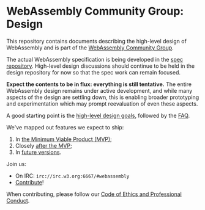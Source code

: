 # WebAssembly Community Group: Design

This repository contains documents describing the high-level design of
WebAssembly and is part of the 
[WebAssembly Community Group](https://www.w3.org/community/webassembly/).

The actual WebAssembly specification is being developed in the
[spec repository](https://github.com/WebAssembly/spec/). High-level design
discussions should continue to be held in the design repository for now so
that the spec work can remain focused.

**Expect the contents to be in flux: everything is still tentative.**
The entire WebAssembly design remains under active development, and while many
aspects of the design are settling down, this is enabling broader prototyping
and experimentation which may prompt reevaluation of even these aspects.

A good starting point is the [high-level design goals](HighLevelGoals.md),
followed by the [FAQ](FAQ.md).

We've mapped out features we expect to ship:
 1. In [the Minimum Viable Product (MVP)](MVP.md);
 2. Closely [after the MVP](PostMVP.md);
 3. In [future versions](FutureFeatures.md).

Join us:
 * On IRC: `irc://irc.w3.org:6667/#webassembly`
 * [Contribute](Contributing.md)!

When contributing, please follow our
[Code of Ethics and Professional Conduct](CodeOfConduct.md).
